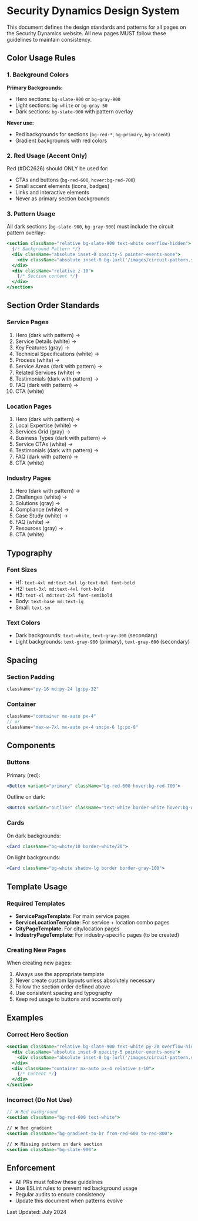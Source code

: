 # Security Dynamics Design System

This document defines the design standards and patterns for all pages on the Security Dynamics website. All new pages MUST follow these guidelines to maintain consistency.

## Color Usage Rules

### 1. Background Colors

**Primary Backgrounds:**
- Hero sections: `bg-slate-900` or `bg-gray-900`
- Light sections: `bg-white` or `bg-gray-50`
- Dark sections: `bg-slate-900` with pattern overlay

**Never use:**
- Red backgrounds for sections (`bg-red-*`, `bg-primary`, `bg-accent`)
- Gradient backgrounds with red colors

### 2. Red Usage (Accent Only)

Red (#DC2626) should ONLY be used for:
- CTAs and buttons (`bg-red-600`, `hover:bg-red-700`)
- Small accent elements (icons, badges)
- Links and interactive elements
- Never as primary section backgrounds

### 3. Pattern Usage

All dark sections (`bg-slate-900`, `bg-gray-900`) must include the circuit pattern overlay:

```jsx
<section className="relative bg-slate-900 text-white overflow-hidden">
  {/* Background Pattern */}
  <div className="absolute inset-0 opacity-5 pointer-events-none">
    <div className="absolute inset-0 bg-[url('/images/circuit-pattern.svg')] bg-repeat" />
  </div>
  <div className="relative z-10">
    {/* Section content */}
  </div>
</section>
```

## Section Order Standards

### Service Pages
1. Hero (dark with pattern) → 
2. Service Details (white) → 
3. Key Features (gray) → 
4. Technical Specifications (white) → 
5. Process (white) → 
6. Service Areas (dark with pattern) → 
7. Related Services (white) → 
8. Testimonials (dark with pattern) → 
9. FAQ (dark with pattern) → 
10. CTA (white)

### Location Pages
1. Hero (dark with pattern) →
2. Local Expertise (white) →
3. Services Grid (gray) →
4. Business Types (dark with pattern) →
5. Service CTAs (white) →
6. Testimonials (dark with pattern) →
7. FAQ (dark with pattern) →
8. CTA (white)

### Industry Pages
1. Hero (dark with pattern) →
2. Challenges (white) →
3. Solutions (gray) →
4. Compliance (white) →
5. Case Study (white) →
6. FAQ (white) →
7. Resources (gray) →
8. CTA (white)

## Typography

### Font Sizes
- H1: `text-4xl md:text-5xl lg:text-6xl font-bold`
- H2: `text-3xl md:text-4xl font-bold`
- H3: `text-xl md:text-2xl font-semibold`
- Body: `text-base md:text-lg`
- Small: `text-sm`

### Text Colors
- Dark backgrounds: `text-white`, `text-gray-300` (secondary)
- Light backgrounds: `text-gray-900` (primary), `text-gray-600` (secondary)

## Spacing

### Section Padding
```jsx
className="py-16 md:py-24 lg:py-32"
```

### Container
```jsx
className="container mx-auto px-4"
// or
className="max-w-7xl mx-auto px-4 sm:px-6 lg:px-8"
```

## Components

### Buttons
Primary (red):
```jsx
<Button variant="primary" className="bg-red-600 hover:bg-red-700">
```

Outline on dark:
```jsx
<Button variant="outline" className="text-white border-white hover:bg-white hover:text-slate-900">
```

### Cards
On dark backgrounds:
```jsx
<Card className="bg-white/10 border-white/20">
```

On light backgrounds:
```jsx
<Card className="bg-white shadow-lg border border-gray-100">
```

## Template Usage

### Required Templates
- **ServicePageTemplate**: For main service pages
- **ServiceLocationTemplate**: For service + location combo pages
- **CityPageTemplate**: For city/location pages
- **IndustryPageTemplate**: For industry-specific pages (to be created)

### Creating New Pages

When creating new pages:
1. Always use the appropriate template
2. Never create custom layouts unless absolutely necessary
3. Follow the section order defined above
4. Use consistent spacing and typography
5. Keep red usage to buttons and accents only

## Examples

### Correct Hero Section
```jsx
<section className="relative bg-slate-900 text-white py-20 overflow-hidden">
  <div className="absolute inset-0 opacity-5 pointer-events-none">
    <div className="absolute inset-0 bg-[url('/images/circuit-pattern.svg')] bg-repeat" />
  </div>
  <div className="container mx-auto px-4 relative z-10">
    {/* Content */}
  </div>
</section>
```

### Incorrect (Do Not Use)
```jsx
// ❌ Red background
<section className="bg-red-600 text-white">

// ❌ Red gradient
<section className="bg-gradient-to-br from-red-600 to-red-800">

// ❌ Missing pattern on dark section
<section className="bg-slate-900">
```

## Enforcement

- All PRs must follow these guidelines
- Use ESLint rules to prevent red background usage
- Regular audits to ensure consistency
- Update this document when patterns evolve

Last Updated: July 2024